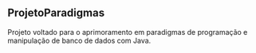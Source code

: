 ## ProjetoParadigmas
Projeto voltado para o aprimoramento em paradigmas de programação e manipulação de banco de dados com Java.
